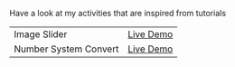 Have a look at my activities that are inspired from tutorials 

|       |  | 
| :---                 |    :----:   | 
| Image Slider | [Live Demo](https://joby-image-slider.netlify.app/) |   
| Number System Convert | [Live Demo](https://convert-number-system.netlify.app/) |               
